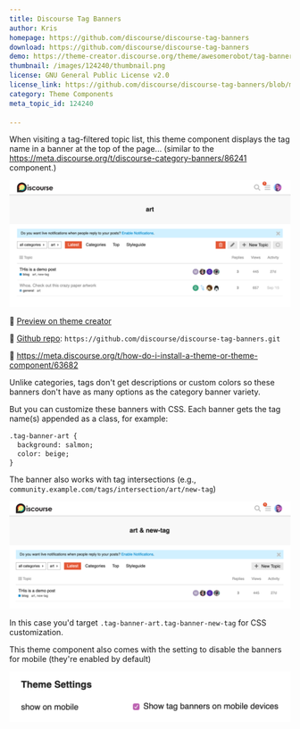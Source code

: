 ```yaml
---
title: Discourse Tag Banners
author: Kris
homepage: https://github.com/discourse/discourse-tag-banners
download: https://github.com/discourse/discourse-tag-banners
demo: https://theme-creator.discourse.org/theme/awesomerobot/tag-banners
thumbnail: /images/124240/thumbnail.png
license: GNU General Public License v2.0
license_link: https://github.com/discourse/discourse-tag-banners/blob/master/LICENSE
category: Theme Components
meta_topic_id: 124240

---
```

When visiting a tag-filtered topic list, this theme component displays the tag name in a banner at the top of the page... (similar to the https://meta.discourse.org/t/discourse-category-banners/86241 component.)

![35%20PM: 690x310](/images/124240/xIYDlOJH4IVtGPsmUfTRHu08Ovk.png) 

:telescope:  [Preview on theme creator]( https://theme-creator.discourse.org/theme/awesomerobot/tag-banners) 

:octopus: [Github repo](https://github.com/discourse/discourse-tag-banners.git): `https://github.com/discourse/discourse-tag-banners.git` 

:brain: https://meta.discourse.org/t/how-do-i-install-a-theme-or-theme-component/63682

Unlike categories, tags don't get descriptions or custom colors so these banners don't have as many options as the category banner variety. 

But you can customize these banners with CSS. Each banner gets the tag name(s) appended as a class, for example:

``` 
.tag-banner-art {
  background: salmon;
  color: beige;
}
```

The banner also works with tag intersections (e.g., `community.example.com/tags/intersection/art/new-tag`)

![39%20PM: 690x263](/images/124240/gAy97RGtGKpVvTcX2BRQKNi9aXw.png) 

In this case you'd target `.tag-banner-art.tag-banner-new-tag` for CSS customization.

This theme component also comes with the setting to disable the banners for mobile (they're enabled by default)

![15%20PM: 690x123,75%](/images/124240/qC02FSkbDa3f3mdQllWvwRjrmxL.png)